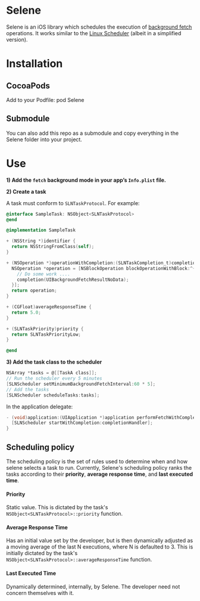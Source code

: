 # Selene

Selene is an iOS library which schedules the execution of [background fetch](https://developer.apple.com/library/ios/documentation/iphone/conceptual/iphoneosprogrammingguide/ManagingYourApplicationsFlow/ManagingYourApplicationsFlow.html) operations.  It works similar to the [Linux Scheduler](http://oreilly.com/catalog/linuxkernel/chapter/ch10.html) (albeit in a simplified version).

# Installation

## CocoaPods

Add to your Podfile:
pod Selene

## Submodule

You can also add this repo as a submodule and copy everything in the Selene folder into your project.

# Use

**1) Add the `fetch` background mode in your app’s `Info.plist` file.**

**2) Create a task**

A task must conform to `SLNTaskProtocol`.  For example:

```objective-c
@interface SampleTask: NSObject<SLNTaskProtocol>
@end

@implementation SampleTask

+ (NSString *)identifier {
  return NSStringFromClass(self);
}

+ (NSOperation *)operationWithCompletion:(SLNTaskCompletion_t)completion {
  NSOperation *operation = [NSBlockOperation blockOperationWithBlock:^{
    // Do some work ....
    completion(UIBackgroundFetchResultNoData);
  }];
  return operation;
}

+ (CGFloat)averageResponseTime {
  return 5.0;
}

+ (SLNTaskPriority)priority {
  return SLNTaskPriorityLow;
}

@end
```

**3) Add the task class to the scheduler**

```objective-c
NSArray *tasks = @[[TaskA class]];
// Run the scheduler every 5 minutes
[SLNScheduler setMinimumBackgroundFetchInterval:60 * 5];
// Add the tasks
[SLNScheduler scheduleTasks:tasks];
```

In the application delegate:

```objective-c
- (void)application:(UIApplication *)application performFetchWithCompletionHandler:(void (^)(UIBackgroundFetchResult))completionHandler {
  [SLNScheduler startWithCompletion:completionHandler];
}
```

## Scheduling policy

The scheduling policy is the set of rules used to determine when and how selene selects a task to run.  Currently, Selene's scheduling policy ranks the tasks according to their **priority**, **average response time**, and **last executed time**.

#### Priority

Static value. This is dictated by the task's `NSObject<SLNTaskProtocol>::priority` function.

#### Average Response Time

Has an initial value set by the developer, but is then dynamically adjusted as a moving average of the last N executions, where N is defaulted to 3.  This is initially dictated by the task's `NSObject<SLNTaskProtocol>::averageResponseTime` function.

#### Last Executed Time

Dynamically determined, internally, by Selene.  The developer need not concern themselves with it.